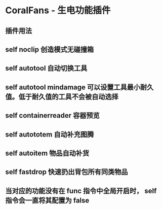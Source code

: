# CoralFans - 生电功能插件


## 插件用法

## self noclip 创造模式无碰撞箱
## self autotool 自动切换工具
## self autotool mindamage 可以设置工具最小耐久值。低于耐久值的工具不会被自动选择
## self containerreader 容器预览
## self autototem 自动补充图腾
## self autoitem 物品自动补货
## self fastdrop 快速扔出背包所有同类物品
## 当对应的功能没有在 func 指令中全局开启时， self 指令会一直将其配置为 false